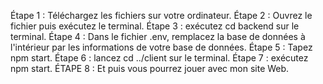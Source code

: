 Étape 1 : Téléchargez les fichiers sur votre ordinateur. 
Étape 2 : Ouvrez le fichier puis exécutez le terminal. Étape 3 : exécutez cd backend sur le terminal. 
Étape 4 : Dans le fichier .env, remplacez la base de données à l'intérieur par les informations de votre base de données. 
Étape 5 : Tapez npm start. 
Étape 6 : lancez cd ../client sur le terminal. 
Étape 7 : exécutez npm start. 
ÉTAPE 8 : Et puis vous pourrez jouer avec mon site Web.
